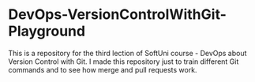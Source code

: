 # DevOps-VersionControlWithGit-Playground
This is a repository for the third lection of SoftUni course - DevOps about Version Control with Git. I made this repository just to train different Git commands and to see how merge and pull requests work.
